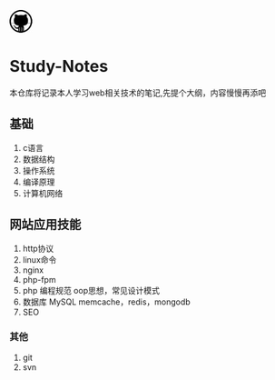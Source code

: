 ![头像][header]
# Study-Notes

本仓库将记录本人学习web相关技术的笔记,先提个大纲，内容慢慢再添吧

## 基础
1. c语言
1. 数据结构
1. 操作系统
1. 编译原理
1. 计算机网络

## 网站应用技能
1. http协议
1. linux命令
1. nginx
1. php-fpm
1. php
    编程规范
    oop思想，常见设计模式
1. 数据库
    MySQL
    memcache，redis，mongodb
1. SEO

### 其他
1. git
1. svn



[header]: ./pic/coderzhuang.jpeg